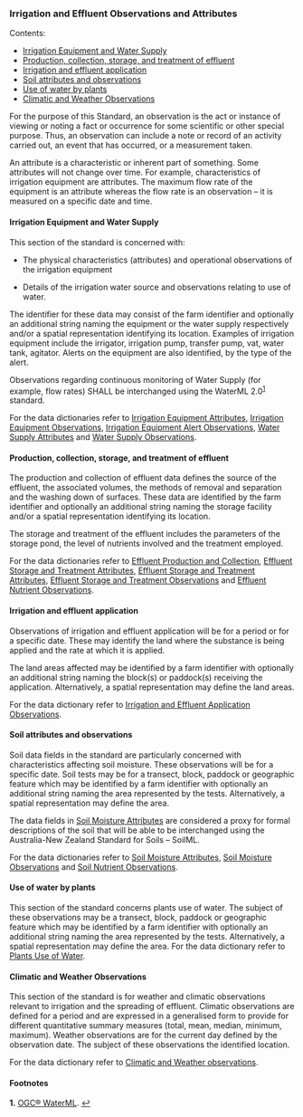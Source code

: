 ### Irrigation and Effluent Observations and Attributes

Contents:
* [Irrigation Equipment and Water Supply](#Irrigation-Equipment-and-Water-Supply)
* [Production, collection, storage, and treatment of effluent](#Production,-collection,-storage,-and-treatment-of-effluent)
* [Irrigation and effluent application](#Irrigation-and-effluent-application)
* [Soil attributes and observations](#Soil-attributes-and-observations)
* [Use of water by plants](#Use-of-water-by-plants)
* [Climatic and Weather Observations](#Climatic-and-Weather-Observations)


For the purpose of this Standard, an observation is the act or instance of viewing or noting a fact or occurrence for some scientific or other special purpose. Thus, an observation can include a note or record of an activity carried out, an event that has occurred, or a measurement taken.

An attribute is a characteristic or inherent part of something.  Some attributes will not change over time.  For example, characteristics of irrigation equipment are attributes.  The maximum flow rate of the equipment is an attribute whereas the flow rate is an observation – it is measured on a specific date and time.

#### Irrigation Equipment and Water Supply

This section of the standard is concerned with:

* The physical characteristics (attributes) and operational observations of the irrigation equipment

* Details of the irrigation water source and observations relating to use of water.

The identifier for these data may consist of the farm identifier and optionally an additional string naming the equipment or the water supply respectively and/or a spatial representation identifying its location.  Examples of irrigation equipment include the irrigator, irrigation pump, transfer pump, vat, water tank, agitator.  Alerts on the equipment are also identified, by the type of the alert.

Observations regarding continuous monitoring of Water Supply (for example, flow rates) SHALL be interchanged using the WaterML 2.0<sup id="OCG">[1](#f1)</sup> standard.

For the data dictionaries refer to [Irrigation Equipment Attributes](IEDS_Irrigation-and-Effluent-Data-Dictionary.md#Irrigation-Equipment-Attributes), [Irrigation Equipment Observations](IEDS_Irrigation-and-Effluent-Data-Dictionary.md#Irrigation-Equipment-Observations), [Irrigation Equipment Alert Observations](IEDS_Irrigation-and-Effluent-Data-Dictionary.md#Irrigation-Equipment-Alert-Observations), [Water Supply Attributes](IEDS_Irrigation-and-Effluent-Data-Dictionary.md#Water-Supply-Attributes) and [Water Supply Observations](IEDS_Irrigation-and-Effluent-Data-Dictionary.md#Water-Supply-Observations).

#### Production, collection, storage, and treatment of effluent

The production and collection of effluent data defines the source of the effluent, the associated volumes, the methods of removal and separation and the washing down of surfaces. These data are identified by the farm identifier and optionally an additional string naming the storage facility and/or a spatial representation identifying its location.

The storage and treatment of the effluent includes the parameters of the storage pond, the level of nutrients involved and the treatment employed. 

For the data dictionaries refer to [Effluent Production and Collection](IEDS_Irrigation-and-Effluent-Data-Dictionary.md#Effluent-Production-and-Collection-Attributes), [Effluent Storage and Treatment Attributes](IEDS_Irrigation-and-Effluent-Data-Dictionary.md#Effluent-Production-and-Collection-Observations), [Effluent Storage and Treatment Attributes](IEDS_Irrigation-and-Effluent-Data-Dictionary.md#Effluent-Storage-and-Treatment-Attributes), [Effluent Storage and Treatment Observations](IEDS_Irrigation-and-Effluent-Data-Dictionary.md#Effluent-Storage-and-Treatment-Observations) and [Effluent Nutrient Observations](IEDS_Irrigation-and-Effluent-Data-Dictionary.md#Effluent-Nutrient-Observations).

#### Irrigation and effluent application

Observations of irrigation and effluent application will be for a period or for a specific date.  These may identify the land where the substance is being applied and the rate at which it is applied.

The land areas affected may be identified by a farm identifier with optionally an additional string naming the block(s) or paddock(s) receiving the application.  Alternatively, a spatial representation may define the land areas.

For the data dictionary refer to [Irrigation and Effluent Application Observations](IEDS_Irrigation-and-Effluent-Data-Dictionary.md#Irrigation-and-Effluent-Application-Observations).

#### Soil attributes and observations

Soil data fields in the standard are particularly concerned with characteristics affecting soil moisture.  These observations will be for a specific date.  Soil tests may be for a transect, block, paddock or geographic feature which may be identified by a farm identifier with optionally an additional string naming the area represented by the tests.  Alternatively, a spatial representation may define the area.

The data fields in [Soil Moisture Attributes](IEDS_Irrigation-and-Effluent-Data-Dictionary.md#Soil-Moisture-Attributes) are considered a proxy for formal descriptions of the soil that will be able to be interchanged using the Australia-New Zealand Standard for Soils – SoilML.

For the data dictionaries refer to [Soil Moisture Attributes](IEDS_Irrigation-and-Effluent-Data-Dictionary.md#Soil-Moisture-Attributes), [Soil Moisture Observations](IEDS_Irrigation-and-Effluent-Data-Dictionary.md#Soil-Moisture-Observations) and [Soil Nutrient Observations](IEDS_Irrigation-and-Effluent-Data-Dictionary.md#Soil-Nutrient-Observations).

#### Use of water by plants

This section of the standard concerns plants use of water.  The subject of these observations may be a transect, block, paddock or geographic feature which may be identified by a farm identifier with optionally an additional string naming the area represented by the tests.  Alternatively, a spatial representation may define the area.  For the data dictionary refer to [Plants Use of Water](IEDS_Irrigation-and-Effluent-Data-Dictionary.md#Plants-Use-of-Water).

#### Climatic and Weather Observations

This section of the standard is for weather and climatic observations relevant to irrigation and the spreading of effluent.  Climatic observations are defined for a period and are expressed in a generalised form to provide for different quantitative summary measures (total, mean, median, minimum, maximum).  Weather observations are for the current day defined by the observation date.  The subject of these observations the identified location.

For the data dictionary refer to [Climatic and Weather observations](IEDS_Irrigation-and-Effluent-Data-Dictionary.md#Climatic-and-Weather-Observations).

#### Footnotes

<b id="f1">1.</b> [OGC® WaterML](http://www.opengeospatial.org/standards/waterml). [↩](#OCG)
